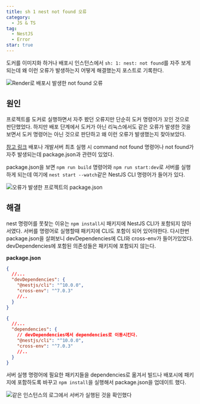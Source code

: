 ```yaml
---
title: sh 1 nest not found 오류
category:
  - JS & TS
tag:
  - NestJS
  - Error
star: true
---
```


도커를 이미지화 하거나 배포시 인스턴스에서 `sh: 1: nest: not found`를 자주 보게 되는데
왜 이런 오류가 발생하는지 어떻게 해결했는지 포스트로 기록한다.

![Render로 배포시 발생한 not found 오류](https://github.com/develop-pix/dump-in-Admin-BE/assets/96982072/bf72345c-c77e-48b3-a173-41d3a702ca19)

## 원인

프로젝트를 도커로 실행하면서 자주 봤던 오류지만 단순히 도커 명령어가 꼬인 것으로 판단했었다.
하지만 배포 단계에서 도커가 아닌 리눅스에서도 같은 오류가 발생한 것을 보면서 도커 명령어는 아닌 것으로 판단하고 왜 이런 오류가 발생했는지 찾아보았다.

[참고 링크](https://stackoverflow.com/questions/55805275/nest-command-not-found)
배포나 개발서버 최초 실행 시 command not found 명령어나 not found가 자주 발생되는데
package.json과 관련이 있었다.

package.json을 보면 `npm run build` 명령어와 `npm run start:dev`로 서버를 실행하게 되는데
여기에 `nest start --watch`같은 NestJS CLI 명령어가 들어가 있다.

![오류가 발생한 프로젝트의 package.json](https://github.com/develop-pix/dump-in-Admin-BE/assets/96982072/be9c6162-88a3-4b79-adc6-4323e4ea1dae)

## 해결

nest 명령어를 못찾는 이유는 `npm install`시 패키지에 NestJS CLI가 포함되지 않아서였다.
서버를 명령어로 실행할때 패키지에 CLI도 포함이 되어 있어야한다.
다시한번 package.json을 살펴보니 devDependencies에 CLI와 cross-env가 들어가있었다.
devDependencies에 포함된 의존성들은 패키지에 포함되지 않는다.

**package.json**

```json
{
  //...
  "devDependencies": {
    "@nestjs/cli": "^10.0.0",
    "cross-env": "^7.0.3"
    //..
  }
}
```

```json
{
  //...
  "dependencies": {
    // devDependencies에서 dependencies로 이동시킨다.
    "@nestjs/cli": "^10.0.0",
    "cross-env": "^7.0.3"
    //..
  }
}
```

서버 실행 명령어에 필요한 패키지들을 dependencies로 옮겨서 빌드나 배포시에 패키지에 포함하도록 바꾸고
`npm install`을 실행해서 package.json을 업데이트 했다.

![같은 인스턴스의 로그에서 서버가 실행된 것을 확인했다](https://github.com/develop-pix/dump-in-Admin-BE/assets/96982072/2615a0a2-045f-4e3d-88b8-49cef9c9c52a)
